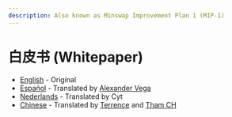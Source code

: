 ```yaml
---
description: Also known as Minswap Improvement Plan 1 (MIP-1)
---
```


# 白皮书 (Whitepaper)

* [English](https://github.com/minswap/docs/raw/master/.gitbook/assets/whitepaper-en.pdf) - Original
* [Español](https://github.com/minswap/docs/raw/master/.gitbook/assets/whitepaper-es.pdf) - Translated by [Alexander Vega](https://github.com/nutacat)&#x20;
* [Nederlands](https://github.com/minswap/docs/raw/master/.gitbook/assets/whitepaper-dutch.pdf) - Translated by Cyt
* [Chinese](https://github.com/minswap/docs/raw/master/.gitbook/assets/whitepaper-cn.pdf) - Translated by [Terrence](https://twitter.com/TaYaDa00) and [Tham CH](https://twitter.com/Tham0320)
